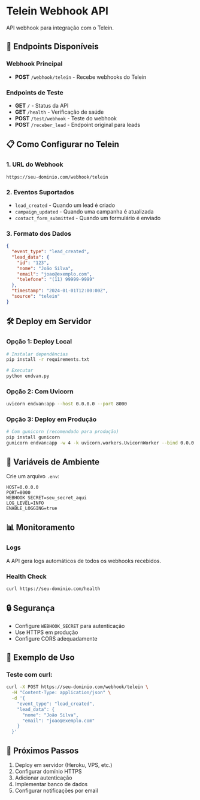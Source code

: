 # Telein Webhook API

API webhook para integração com o Telein.

## 🚀 Endpoints Disponíveis

### Webhook Principal
- **POST** `/webhook/telein` - Recebe webhooks do Telein

### Endpoints de Teste
- **GET** `/` - Status da API
- **GET** `/health` - Verificação de saúde
- **POST** `/test/webhook` - Teste do webhook
- **POST** `/receber_lead` - Endpoint original para leads

## 📋 Como Configurar no Telein

### 1. URL do Webhook
```
https://seu-dominio.com/webhook/telein
```

### 2. Eventos Suportados
- `lead_created` - Quando um lead é criado
- `campaign_updated` - Quando uma campanha é atualizada
- `contact_form_submitted` - Quando um formulário é enviado

### 3. Formato dos Dados
```json
{
  "event_type": "lead_created",
  "lead_data": {
    "id": "123",
    "nome": "João Silva",
    "email": "joao@exemplo.com",
    "telefone": "(11) 99999-9999"
  },
  "timestamp": "2024-01-01T12:00:00Z",
  "source": "telein"
}
```

## 🛠️ Deploy em Servidor

### Opção 1: Deploy Local
```bash
# Instalar dependências
pip install -r requirements.txt

# Executar
python endvan.py
```

### Opção 2: Com Uvicorn
```bash
uvicorn endvan:app --host 0.0.0.0 --port 8000
```

### Opção 3: Deploy em Produção
```bash
# Com gunicorn (recomendado para produção)
pip install gunicorn
gunicorn endvan:app -w 4 -k uvicorn.workers.UvicornWorker --bind 0.0.0.0:8000
```

## 🔧 Variáveis de Ambiente

Crie um arquivo `.env`:
```env
HOST=0.0.0.0
PORT=8000
WEBHOOK_SECRET=seu_secret_aqui
LOG_LEVEL=INFO
ENABLE_LOGGING=true
```

## 📊 Monitoramento

### Logs
A API gera logs automáticos de todos os webhooks recebidos.

### Health Check
```bash
curl https://seu-dominio.com/health
```

## 🔒 Segurança

- Configure `WEBHOOK_SECRET` para autenticação
- Use HTTPS em produção
- Configure CORS adequadamente

## 📝 Exemplo de Uso

### Teste com curl:
```bash
curl -X POST https://seu-dominio.com/webhook/telein \
  -H "Content-Type: application/json" \
  -d '{
    "event_type": "lead_created",
    "lead_data": {
      "nome": "João Silva",
      "email": "joao@exemplo.com"
    }
  }'
```

## 🚀 Próximos Passos

1. Deploy em servidor (Heroku, VPS, etc.)
2. Configurar domínio HTTPS
3. Adicionar autenticação
4. Implementar banco de dados
5. Configurar notificações por email 